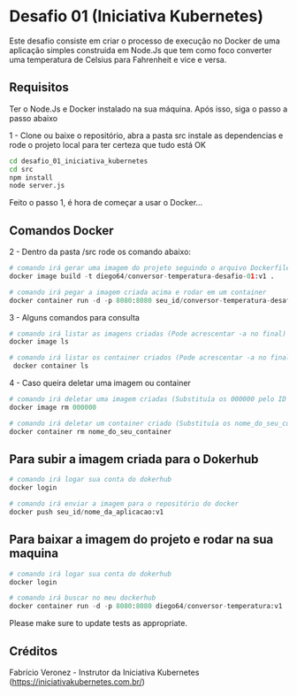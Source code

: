 # Desafio 01 (Iniciativa Kubernetes)

Este desafio consiste em criar o processo de execução no Docker de uma aplicação simples construida em Node.Js que tem como foco converter uma temperatura de Celsius para Fahrenheit e vice e versa.

## Requisitos

Ter o Node.Js e Docker instalado na sua máquina. Após isso, siga o passo a passo abaixo

1 - Clone ou baixe o repositório, abra a pasta src instale as dependencias e rode o projeto local para ter certeza que tudo está OK
```bash
cd desafio_01_iniciativa_kubernetes
cd src
npm install
node server.js
```
Feito o passo 1, é hora de começar a usar o Docker...

## Comandos Docker
2 - Dentro da pasta /src rode os comando abaixo:

```python
# comando irá gerar uma imagem do projeto seguindo o arquivo Dockerfile
docker image build -t diego64/conversor-temperatura-desafio-01:v1 .

# comando irá pegar a imagem criada acima e rodar em um container
docker container run -d -p 8080:8080 seu_id/conversor-temperatura-desafio-01:v1
```
3 - Alguns comandos para consulta

```python
# comando irá listar as imagens criadas (Pode acrescentar -a no final)
docker image ls

# comando irá listar os container criados (Pode acrescentar -a no final)
 docker container ls
```

4 - Caso queira deletar uma imagem ou container

```python
# comando irá deletar uma imagem criadas (Substituía os 000000 pelo ID da sua imagem)
docker image rm 000000

# comando irá deletar um container criado (Substituía os nome_do_seu_container pelo nome do seu container)
docker container rm nome_do_seu_container
```

## Para subir a imagem criada para o Dokerhub
```python
# comando irá logar sua conta do dokerhub
docker login

# comando irá enviar a imagem para o repositório do docker
docker push seu_id/nome_da_aplicacao:v1
```

## Para baixar a imagem do projeto e rodar na sua maquina
```python
# comando irá logar sua conta do dokerhub
docker login

# comando irá buscar no meu dockerhub
docker container run -d -p 8080:8080 diego64/conversor-temperatura:v1
```

Please make sure to update tests as appropriate.

## Créditos
Fabrício Veronez - Instrutor da Iniciativa Kubernetes (https://iniciativakubernetes.com.br/)